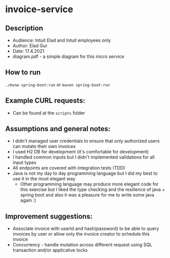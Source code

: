 # invoice-service

## Description
 - Audience: Intuit Elad and Intuit employees only
 - Author: Elad Gur
 - Date: 17.4.2021 
 - diagram.pdf - a simple diagram for this micro service

## How to run
`./mvnw spring-boot:run` or `maven spring-boot:run`

## Example CURL requests:
- Can be found at the `scripts` folder

## Assumptions and general notes:
- I didn't managed user credentials to ensure that only authorized users can mutate their own invoices
- I used H2 DB for development (it's comfortable for development)
- I handled common inputs but I didn't implemented validations for all input types
- All endpoints are covered with integration tests (TDD)
- Java is not my day to day programming language but I did my best to use it in the most elegant way
    - Other programming language may produce more elegant code for this exercise but I liked the type checking 
    and the resilience of java + spring boot and also it was a pleasure for me to write some java again :)

## Improvement suggestions:
- Associate invoice with userId and hash(password) to be able to query invoices by user
or allow only the invoice creator to schedule this invoice
- Concurrency - handle mutation across different request using SQL transaction and/or applicative locks
